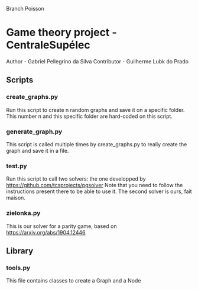 Branch Poisson

# Game theory project - CentraleSupélec
 
Author - Gabriel Pellegrino da Silva
Contributor - Guilherme Lubk do Prado

## Scripts

### create_graphs.py

Run this script to create n random graphs and save it on a specific folder. This number n
and this specific folder are hard-coded on this script.

### generate_graph.py

This script is called multiple times by create_graphs.py to really create the graph and save it
in a file.

### test.py

Run this script to call two solvers: the one developped by https://github.com/tcsprojects/pgsolver
Note that you need to follow the instructions present there to be able to use it.
The second solver is ours, fait maison.

### zielonka.py

This is our solver for a parity game, based on https://arxiv.org/abs/1904.12446 

## Library

### tools.py

This file contains classes to create a Graph and a Node



